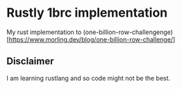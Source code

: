 # Rustly 1brc implementation 
My rust implementation to (one-billion-row-challengenge)[https://www.morling.dev/blog/one-billion-row-challenge/]

## Disclaimer
I am learning rustlang and so code might not be the best.

